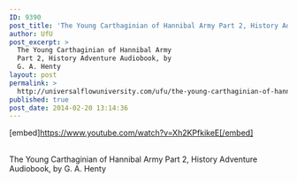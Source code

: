 ```yaml
---
ID: 9390
post_title: 'The Young Carthaginian of Hannibal Army Part 2, History Adventure , by G. A. Henty #UfU'
author: UfU
post_excerpt: >
  The Young Carthaginian of Hannibal Army
  Part 2, History Adventure Audiobook, by
  G. A. Henty
layout: post
permalink: >
  http://universalflowuniversity.com/ufu/the-young-carthaginian-of-hannibal-army-part-2-history-adventure-by-g-a-henty-ufu/
published: true
post_date: 2014-02-20 13:14:36
---
```

[embed]https://www.youtube.com/watch?v=Xh2KPfkikeE[/embed]</br></br>
<p>The Young Carthaginian of Hannibal Army Part 2, History Adventure Audiobook, by G. A. Henty</p>